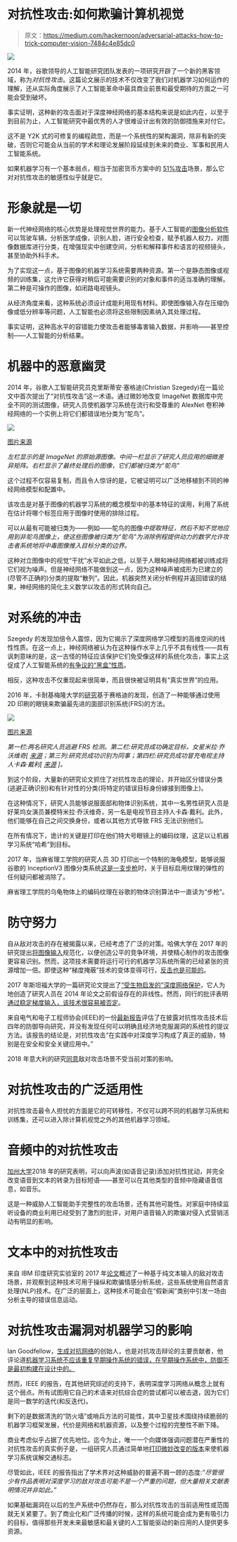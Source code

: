 # 对抗性攻击:如何欺骗计算机视觉

> 原文：<https://medium.com/hackernoon/adversarial-attacks-how-to-trick-computer-vision-7484c4e85dc0>

![](img/326bc8e521a3026befa43c54fb4b4557.png)

2014 年，谷歌领导的人工智能研究团队发表的一项研究开辟了一个新的黑客领域，称为*对抗性攻击*。这篇论文展示的技术不仅改变了我们对机器学习如何运作的理解，还从实际角度展示了人工智能革命中最具商业前景和最受期待的方面之一可能会受到破坏。

事实证明，这种新的攻击面对于深度神经网络的基本结构来说是如此内在，以至于到目前为止，人工智能研究中最优秀的人才很难设计出有效的防御措施来对付它。

这不是 Y2K 式的可修复的编程疏忽，而是一个系统性的架构漏洞，除非有新的突破，否则它可能会从当前的学术和理论发展阶段延续到未来的商业、军事和民用人工智能系统。

如果机器学习有一个基本弱点，相当于加密货币方案中的 [51%攻击](https://www.investopedia.com/terms/1/51-attack.asp)场景，那么它对对抗性攻击的敏感性似乎就是它。

# 形象就是一切

新一代神经网络的核心优势是处理视觉世界的能力。基于人工智能的[图像分析软件](https://www.iflexion.com/services/image-analysis-software)可以驾驶车辆，分析医学成像，识别人脸，进行安全检查，赋予机器人权力，对图像数据库进行分类，在增强现实中创建空间，分析和解释事件和语言的视频镜头，甚至协助外科手术。

为了实现这一点，基于图像的机器学习系统需要两种资源。第一个是静态图像或视频的训练集，这允许它获得对稍后可能需要识别的对象和事件的适当准确的理解。第二种是可操作的图像，如闭路电视镜头。

从经济角度来看，这种系统必须设计成能利用现有材料。即使图像输入存在压缩伪像或低分辨率等问题，人工智能也必须将这些限制因素纳入其处理过程。

事实证明，这种高水平的容错能力使攻击者能够毒害输入数据，并影响——甚至控制——人工智能的分析结果。

# 机器中的恶意幽灵

2014 年，谷歌人工智能研究员克里斯蒂安·塞格迪(Christian Szegedy)在一篇论文中首次提出了“对抗性攻击”这一术语。通过微妙地改变 ImageNet 数据库中完全不同的测试图像，研究人员使机器学习系统在流行和受尊重的 AlexNet 卷积神经网络的一个实例上将它们都错误地分类为“鸵鸟”。

![](img/cd98187a2e1f172d049b600a43d2f546.png)

[图片来源](https://arxiv.org/pdf/1312.6199.pdf)

*左栏显示的是 ImageNet 的原始源图像。中间一栏显示了研究人员应用的细微差异矩阵。右栏显示了最终处理后的图像，它们都被归类为“鸵鸟”*

这个过程不仅容易复制，而且令人惊讶的是，它被证明可以广泛地移植到不同的神经网络模型和配置中。

该攻击是对基于图像的机器学习系统的概念模型中的基本特征的误用，利用了系统在估计将哪个标签应用于图像时使用的排除过程。

可以从最有可能被归类为——例如——鸵鸟的图像*中提取特征，然后不知不觉地应用到非鸵鸟图像上，使这些图像被归类为“鸵鸟”为消除例程提供动力的数学允许攻击者系统地将中毒图像推入目标分类的边界。*

这种对立图像中的视觉“干扰”水平如此之低，以至于人眼和神经网络都被训练成将它们视为噪声。但是神经网络不能做到这一点，因为这种噪声被成形为已建立的(尽管不正确的)分类的提取“散列”。因此，机器突然关闭分析例程并返回错误的结果，神经网络的简化主义数学以攻击的形式转向自己。

# 对系统的冲击

Szegedy 的发现加倍令人震惊，因为它揭示了深度网络学习模型的高维空间的线性性质。在这一点上，神经网络被认为在这种操作水平上几乎不具有线性——具有讽刺意味的是，这一古怪的特征应该保护它们免受像这样的系统化攻击，事实上这促成了人工智能系统的[有争议的“黑盒”性质](/@PhilippeHocquet/trust-and-dont-verify-the-ai-black-blox-problem-442c2b15e79e)。

相反，这种攻击不仅重现起来很简单，而且很快被证明具有“真实世界”的应用。

2016 年，卡耐基梅隆大学的[研究](https://www.ece.cmu.edu/~lbauer/papers/2016/ccs2016-face-recognition.pdf)基于赛格迪的发现，创造了一种能够通过使用 2D 印刷的眼镜来欺骗最先进的面部识别系统(FRS)的方法。

![](img/10434e609f29df7b6dabde1c294c600c.png)

[图片来源](https://www.ece.cmu.edu/~lbauer/papers/2016/ccs2016-face-recognition.pdf)

*第一栏:两名研究人员逃避 FRS 检测。第二栏:研究员成功确定目标，女星米拉·乔沃维奇[* [*来源*](https://upload.wikimedia.org/wikipedia/commons/c/c1/Milla_Jovovich_Cannes_2011.jpg)*；第三列:研究员成功识别为同事；第四栏:研究员成功冒充电视主持人卡森·戴利[* [*来源*](https://www.flickr.com/photos/quintanomedia/11464515996/in/photolist-HSpq5-HSttT-it5NSp-it5CT9-it5NVv-it5D3N-it5NBK-it52cD-it5fQE-it5D3h-it5DbU-it5fxA-it5fJh-it5DdY-it5D1J-it5D8Y-f4JZFt-f4JZAt-f4ZfNf-f4JZsH-f4JZv6-f4JZqK-pft3M4-pft3Z8-dMABCJ-dMv3Ue-dMv4LK-dMACx9-dMAC2Y-dMv55e-dMACCd-dMv45c-dMAE4U-dMv5bF-dMAEUy-dMABdu-dMAEN9-dMv5ht-dMAECd-dMACeA-dMv5qR-dMACaY-dMAC6f-dMv5zk-dr44wy-msNG2-5NUJWV-dMAEJ1-qv24S7-8ZRt1f) *]。*

到这个阶段，大量新的研究论文抓住了对抗性攻击的理论，并开始区分错误分类(逃避正确识别)和有针对性的分类(将特定的错误目标身份嫁接到图像上)。

在这种情况下，研究人员能够说服面部和物体识别系统，其中一名男性研究人员是好莱坞女演员兼模特米拉·乔沃维奇，另一名是电视节目主持人卡森·戴利。此外，他们能够在自己之间交换身份，或者以其他方式导致 FRS 无法识别他们。

在所有情况下，诡计的关键是打印在他们特大号眼镜上的编码纹理，这足以让机器学习系统“哈希”到目标。

2017 年，当麻省理工学院的研究人员 3D 打印出一个特制的海龟模型，能够说服谷歌的 InceptionV3 图像分类系统[这是一支步枪](https://www.theguardian.com/technology/2017/nov/03/googles-ai-turtle-rifle-mit-research-artificial-intelligence)时，关于目标启用纹理的弹性的任何疑问都被消除了。

麻省理工学院的乌龟物体上的编码纹理在谷歌的物体识别算法中一直读为“步枪”。

# 防守努力

自从敌对攻击的存在被揭露以来，已经考虑了广泛的对策。哈佛大学在 2017 年的研究提出[将图像输入](https://arxiv.org/pdf/1711.09404.pdf)规范化，以便创造公平的竞争环境，并使精心制作的攻击图像更容易识别。然而，这项技术需要将运行可行的机器学习系统所需的已经紧张的资源增加一倍。即使这种“梯度掩蔽”技术的变体变得可行，[反击也是可能的](https://arxiv.org/abs/1608.04644)。

2017 年斯坦福大学的一篇研究论文提出了[“受生物启发的”深度网络保护](https://arxiv.org/pdf/1703.09202.pdf)，它人为地创造了研究人员在 2014 年论文之前假设存在的非线性。然而，同行的批评表明[通过稳定梯度输入，该技术很容易被否定](https://arxiv.org/abs/1704.01547)。

来自电气和电子工程师协会(IEEE)的一份[最新报告](https://arxiv.org/pdf/1801.00553)评估了在披露对抗性攻击技术后四年的防御导向研究，并没有发现任何可以明确且经济地克服漏洞的系统性的提议方法。该报告的结论是，对抗性攻击“在实践中对深度学习构成了真正的威胁，特别是在安全和安全关键应用中。”

2018 年意大利的研究[同意](https://arxiv.org/pdf/1808.08426.pdf)敌对攻击场景不受当前对策的影响。

# 对抗性攻击的广泛适用性

对抗性攻击最令人担忧的方面是它的可转移性，不仅可以跨不同的机器学习系统和训练集，还可以进入除计算机视觉之外的其他机器学习领域。

# 音频中的对抗性攻击

[加州大学](https://arxiv.org/pdf/1801.01944.pdf)2018 年的研究表明，可以向声波(如语音记录)添加对抗性扰动，并完全改变语音到文本的转录为目标短语——甚至可以在其他类型的音频中隐藏语音信息，如音乐。

这是一种威胁人工智能助手完整性的攻击场景，还有其他可能性。对家庭中持续监听设备的商业利用已经受到了激烈的批评，对用户语音输入的欺骗对侵入式营销活动有明显的影响。

# 文本中的对抗性攻击

来自 IBM 印度研究实验室的 2017 年[论文](https://arxiv.org/pdf/1707.02812.pdf)概述了一种基于纯文本输入的敌对攻击场景，并观察到这种技术可用于操纵和欺骗情感分析系统，这些系统使用自然语言处理(NLP)技术。在广泛的层面上，这种技术可能会在“假新闻”类别中引发一场由分析主导的错误信息运动。

# 对抗性攻击漏洞对机器学习的影响

Ian Goodfellow，[生成对抗网络](https://cs.stanford.edu/people/karpathy/gan/)的创始人，也是对抗攻击辩论的主要贡献者，他评论道[机器学习系统不应该重复早期操作系统的错误，在早期操作系统中，防御不是最初构建在设计中的。](https://www.technologyreview.com/s/610656/to-protect-artificial-intelligence-from-attacks-show-it-fake-data/)

然而，IEEE 的报告，在其他研究综述的支持下，表明深度学习网络从概念上就有这个弱点。所有试图用它自己的术语来对抗综合症的尝试都可以被击退，因为它们是同一数学的迭代(和反迭代)。

剩下的是数据清洗的“防火墙”或哨兵方法的可能性，其中卫星技术围绕持续脆弱的机器学习框架发展，代价是网络和机器资源，以及整个过程的完整性不断下降。

商业考虑似乎占据了优先地位。迄今为止，唯一一个向媒体强调问题潜在严重性的对抗性攻击的真实例子是，一组研究人员通过简单地[打印微妙改变的版本](https://arxiv.org/pdf/1602.02697.pdf)来使机器学习系统误解交通标志。

尽管如此，IEEE 的报告指出了学术界对这种威胁的普遍不屑一顾的态度:*“尽管很少有作品表明对深度学习的敌对攻击可能不是一个严重的问题，但大量相关文献表明情况并非如此。”*

如果基础漏洞在以后的生产系统中仍然存在，那么对抗性攻击的当前适用性或范围就无关紧要了。到了商业化和广泛传播的时候，这样的系统可能会成为更有吸引力的目标，值得那些开发未来最敏感和最关键的人工智能驱动的新应用的人提供更多资源。